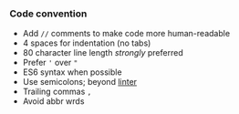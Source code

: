 ### Code convention
* Add `//` comments to make code more human-readable
* 4 spaces for indentation (no tabs)
* 80 character line length *strongly* preferred
* Prefer `'` over `"`
* ES6 syntax when possible
* Use semicolons; beyond [linter](https://en.wikipedia.org/wiki/Lint_(software))
* Trailing commas `,`
* Avoid abbr wrds
